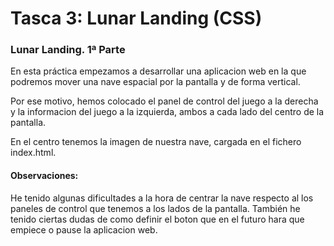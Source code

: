 # Tasca 3: Lunar Landing (CSS)
### Lunar Landing. 1ª Parte

En esta práctica empezamos a desarrollar una aplicacion web en la que podremos mover una nave espacial por la pantalla y de forma vertical.

Por ese motivo, hemos colocado el panel de control del juego a la derecha y la informacion del juego a la izquierda, ambos a cada lado del centro de la pantalla.

En el centro tenemos la imagen de nuestra nave, cargada en el fichero index.html.

#### Observaciones:
  He tenido algunas dificultades a la hora de centrar la nave respecto al los paneles de control que tenemos a los lados de la pantalla.
  También he tenido ciertas dudas de como definir el boton que en el futuro hara que empiece o pause la aplicacion web.

